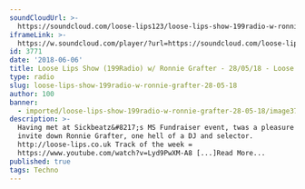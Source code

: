 ```yaml
---
soundCloudUrl: >-
  https://soundcloud.com/loose-lips123/loose-lips-show-199radio-w-ronnie-grafter-280518
iframeLink: >-
  https://w.soundcloud.com/player/?url=https://soundcloud.com/loose-lips123/loose-lips-show-199radio-w-ronnie-grafter-280518&color=00aabb&auto_play=false&hide_related=false&show_comments=true&show_user=true&show_reposts=false
id: 3771
date: '2018-06-06'
title: Loose Lips Show (199Radio) w/ Ronnie Grafter - 28/05/18 - Loose Lips
type: radio
slug: loose-lips-show-199radio-w-ronnie-grafter-28-05-18
author: 100
banner:
  - imported/loose-lips-show-199radio-w-ronnie-grafter-28-05-18/image3771.jpeg
description: >-
  Having met at Sickbeatz&#8217;s MS Fundraiser event, twas a pleasure to now
  invite down Ronnie Grafter, one hell of a DJ and selector.
  http://loose-lips.co.uk Track of the week =
  https://www.youtube.com/watch?v=Lyd9PwXM-A8 [...]Read More...
published: true
tags: Techno
---
```

